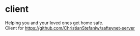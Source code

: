 # client

Helping you and your loved ones get home safe.  
Client for https://github.com/ChristianStefaniw/safteynet-server
